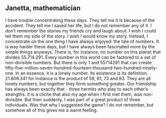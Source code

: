 ## Janetta, mathematician

I have trouble concentrating these days. They tell me it is because of the accident. They tell me I saved her life, but I do not remember any of it.
I don’t remember the stories my friends cry and laugh about. I wish I could tell them my side of the story. I wish I would know my story.
Instead, I concentrate on the one thing I have always enjoyed: the tale of numbers. It is way harder these days, but I have always been fascinated more by the simple things anyways. There is, for instance, no number on this planet that divides 55.714.291. Every number in this world can be factored to a set of non-divisible numbers. But there is only 1 and 55714291 that can create fifty-five-million-seven-hundred-fourteen-thousand-two-hundred-ninety-one. In an essence, it is a lonely number. Its existence is its definition. 21.806.341 for instance is the product of 59, 61, 73 and 83. They are all lonely numbers, but together they form something greater.
Our friendship has always been exactly that - three hermits who play to each other’s strengths. It is a cliche that also my age when I first met them, was non-divisible. But then suddenly, I was part of a great product of three individuals. Was that why I suggested the game? I do not remember, but somehow all of this gives me a warm feeling.